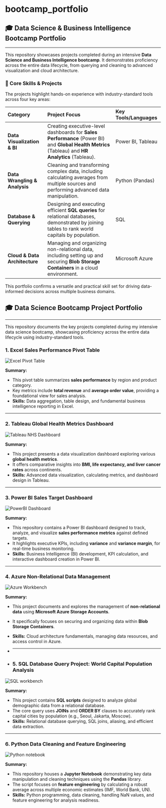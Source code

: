 # bootcamp_portfolio
## 🎓 Data Science & Business Intelligence Bootcamp Portfolio

---

This repository showcases projects completed during an intensive **Data Science and Business Intelligence bootcamp**. It demonstrates proficiency across the entire data lifecycle, from querying and cleaning to advanced visualization and cloud architecture.

### 🔑 Core Skills & Projects

The projects highlight hands-on experience with industry-standard tools across four key areas:

| Category | Project Focus | Key Tools/Languages |
| :--- | :--- | :--- |
| **Data Visualization & BI** | Creating executive-level dashboards for **Sales Performance** (Power BI) and **Global Health Metrics** (Tableau) and **HR Analytics** (Tableau). | Power BI, Tableau |
| **Data Wrangling & Analysis** | Cleaning and transforming complex data, including calculating averages from multiple sources and performing advanced data manipulation. | Python (Pandas) |
| **Database & Querying** | Designing and executing efficient **SQL queries** for relational databases, demonstrated by joining tables to rank world capitals by population. | SQL |
| **Cloud & Data Architecture** | Managing and organizing non-relational data, including setting up and securing **Blob Storage Containers** in a cloud environment. | Microsoft Azure |

This portfolio confirms a versatile and practical skill set for driving data-informed decisions across multiple business domains.



## 🎓 Data Science Bootcamp Project Portfolio

---

This repository documents the key projects completed during my intensive data science bootcamp, showcasing proficiency across the entire data lifecycle using industry-standard tools.

### 1. Excel Sales Performance Pivot Table

![Excel Pivot Table](images/excel_pivot_table.png)

**Summary:**
* This pivot table summarizes **sales performance** by region and product category.
* Key metrics include **total revenue** and **average order value**, providing a foundational view for sales analysis.
* **Skills:** Data aggregation, table design, and fundamental business intelligence reporting in Excel.

---

### 2. Tableau Global Health Metrics Dashboard

![Tableau NHS Dashboard](images/tableau_NHS_dashbored.png)

**Summary:**
* This project presents a data visualization dashboard exploring various **global health metrics**.
* It offers comparative insights into **BMI, life expectancy, and liver cancer rates** across continents.
* **Skills:** Advanced data visualization, calculating metrics, and dashboard design in Tableau.

---

### 3. Power BI Sales Target Dashboard

![PowerBI Dashboard](images/PowerBI_dashbored.png)

**Summary:**
* This repository contains a Power BI dashboard designed to track, analyze, and visualize **sales performance metrics** against defined targets.
* It highlights executive KPIs, including **variance** and **variance margin**, for real-time business monitoring.
* **Skills:** Business Intelligence (BI) development, KPI calculation, and interactive dashboard creation in Power BI.

---

### 4. Azure Non-Relational Data Management

![Azure Workbench](images/Azure_workbench.png)

**Summary:**
* This project documents and explores the management of **non-relational data** using **Microsoft Azure Storage Accounts**.
* It specifically focuses on securing and organizing data within **Blob Storage Containers**.
* **Skills:** Cloud architecture fundamentals, managing data resources, and access control in Azure.

* ---

* ### 5. SQL Database Query Project: World Capital Population Analysis

![SQL workbench](images/SQL_workbench.png)

**Summary:**
* This project contains **SQL scripts** designed to analyze global demographic data from a relational database.
* The core query uses **JOINs** and **ORDER BY** clauses to accurately rank capital cities by population (e.g., Seoul, Jakarta, Moscow).
* **Skills:** Relational database querying, SQL joins, aliasing, and efficient data extraction.

---

### 6. Python Data Cleaning and Feature Engineering

![Python notebook](images/python_notebook.png)

**Summary:**
* This repository houses a **Jupyter Notebook** demonstrating key data manipulation and cleaning techniques using the **Pandas** library.
* The script focuses on **feature engineering** by calculating a robust average across multiple economic estimates (IMF, World Bank, UN).
* **Skills:** Python programming, data cleaning, handling NaN values, and feature engineering for analysis readiness.
